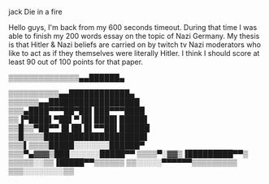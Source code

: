 

jack Die in a fire

Hello guys, I'm back from my 600 seconds timeout. During that time I was able to finish my 200 words essay on the topic of Nazi Germany. 
My thesis is that Hitler & Nazi beliefs are carried on by twitch tv Nazi moderators who like to act as if they themselves were literally
Hitler. I think I should score at least 90 out of 100 points for that paper.




▒▒▒▒▒▒▒▒▒▒▒▒▒▒▄▄██████▄

▒▒▒▒▒▒▒▒▒▒▄▄████████████▄
▒▒▒▒▒▒▄▄██████████████████
▒▒▒▄████▀▀▀██▀██▌███▀▀▀████
▒▒▐▀████▌▀██▌▀▐█▌████▌█████▌
▒▒█▒▒▀██▀▀▐█▐█▌█▌▀▀██▌██████
▒▒█▒▒▒▒████████████████████▌
▒▒▒▌▒▒▒▒█████░░░░░░░██████▀
▒▒▒▀▄▓▓▓▒███░░░░░░█████▀▀
▒▒▒▒▀░▓▓▒▐█████████▀▀▒
▒▒▒▒▒░░▒▒▐█████▀▀▒▒▒▒▒▒
▒▒░░░░░▀▀▀▀▀▀▒▒▒▒▒▒▒▒▒
▒▒▒░░░░░░░░▒▒
